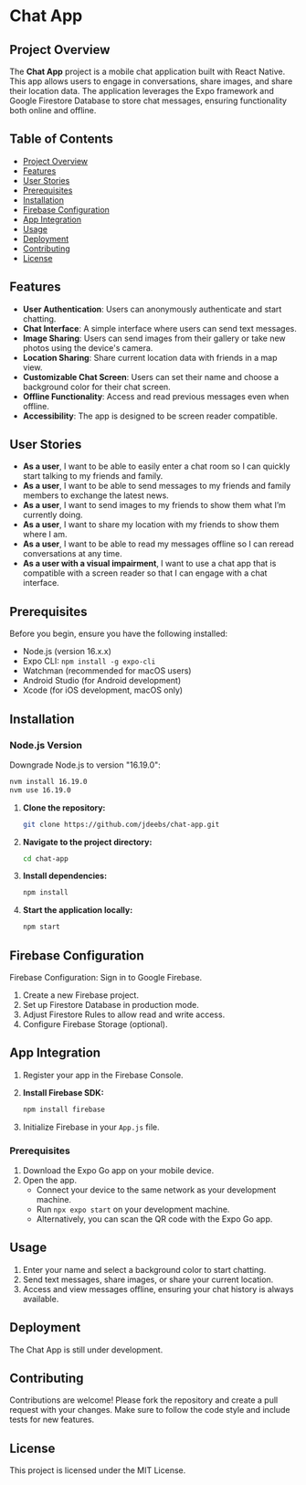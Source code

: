# Chat App

## Project Overview

The **Chat App** project is a mobile chat application built with React Native. This app allows users to engage in conversations, share images, and share their location data. The application leverages the Expo framework and Google Firestore Database to store chat messages, ensuring functionality both online and offline.

## Table of Contents

- [Project Overview](#project-overview)
- [Features](#features)
- [User Stories](#user-stories)
- [Prerequisites](#prerequisites)
- [Installation](#installation)
- [Firebase Configuration](#firebase-configuration)
- [App Integration](#app-integration)
- [Usage](#usage)
- [Deployment](#deployment)
- [Contributing](#contributing)
- [License](#license)

## Features

- **User Authentication**: Users can anonymously authenticate and start chatting.
- **Chat Interface**: A simple interface where users can send text messages.
- **Image Sharing**: Users can send images from their gallery or take new photos using the device's camera.
- **Location Sharing**: Share current location data with friends in a map view.
- **Customizable Chat Screen**: Users can set their name and choose a background color for their chat screen.
- **Offline Functionality**: Access and read previous messages even when offline.
- **Accessibility**: The app is designed to be screen reader compatible.

## User Stories

- **As a user**, I want to be able to easily enter a chat room so I can quickly start talking to my friends and family.
- **As a user**, I want to be able to send messages to my friends and family members to exchange the latest news.
- **As a user**, I want to send images to my friends to show them what I’m currently doing.
- **As a user**, I want to share my location with my friends to show them where I am.
- **As a user**, I want to be able to read my messages offline so I can reread conversations at any time.
- **As a user with a visual impairment**, I want to use a chat app that is compatible with a screen reader so that I can engage with a chat interface.

## Prerequisites

Before you begin, ensure you have the following installed:

- Node.js (version 16.x.x)
- Expo CLI: `npm install -g expo-cli`
- Watchman (recommended for macOS users)
- Android Studio (for Android development)
- Xcode (for iOS development, macOS only)

## Installation

### Node.js Version

Downgrade Node.js to version "16.19.0":

```bash
nvm install 16.19.0
nvm use 16.19.0
```

1. **Clone the repository:**

    ```sh
    git clone https://github.com/jdeebs/chat-app.git
    ```

2. **Navigate to the project directory:**

    ```sh
    cd chat-app
    ```

3. **Install dependencies:**

    ```sh
    npm install
    ```

4. **Start the application locally:**

    ```sh
    npm start
    ```

## Firebase Configuration

Firebase Configuration: Sign in to Google Firebase.

1. Create a new Firebase project.
2. Set up Firestore Database in production mode.
3. Adjust Firestore Rules to allow read and write access.
4. Configure Firebase Storage (optional).

## App Integration

1. Register your app in the Firebase Console.
2. **Install Firebase SDK:**

    ```bash
    npm install firebase
    ```

3. Initialize Firebase in your `App.js` file.

### Prerequisites

1. Download the Expo Go app on your mobile device.
2. Open the app.
    - Connect your device to the same network as your development machine.
    - Run `npx expo start` on your development machine.
    - Alternatively, you can scan the QR code with the Expo Go app.

## Usage

1. Enter your name and select a background color to start chatting.
2. Send text messages, share images, or share your current location.
3. Access and view messages offline, ensuring your chat history is always available.

## Deployment

The Chat App is still under development.

## Contributing

Contributions are welcome! Please fork the repository and create a pull request with your changes. Make sure to follow the code style and include tests for new features.

## License

This project is licensed under the MIT License.
